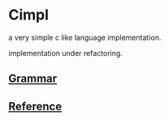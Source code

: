 # Cimpl

a very simple c like language implementation.

implementation under refactoring.

## [Grammar](extras/Grammar/Grammar.g4)

## [Reference](extras/Reference/01.%20Introduction.md)
